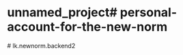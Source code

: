 # unnamed_project#   p e r s o n a l - a c c o u n t - f o r - t h e - n e w - n o r m  
 #   l k . n e w n o r m . b a c k e n d 2  
 